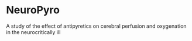 # NeuroPyro
A study of the effect of antipyretics on cerebral perfusion and oxygenation in the neurocritically ill
